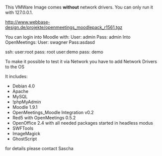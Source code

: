 This VMWare Image comes **without** network drivers. You can only run it with 127.0.0.1.

http://www.webbase-design.de/projekte/openmeetings_moodlepack_r1561.tgz

You can login into Moodle with:
User: admin Pass: admin
Into OpenMeetings:
User: swagner Pass:asdasd

ssh:
user:root pass: root
user:demo pass: demo


To make it possible to test it via Network you have to add Network Drivers to the OS

It includes:
  * Debian 4.0
  * Apache
  * MySQL
  * !phpMyAdmin
  * Moodle 1.9.1
  * OpenMeetings\_Moodle Integration v0.2
  * Red5 with OpenMeetings 0.5.2
  * OpenOffice 2.4 with all needed packages started in headless modus
  * SWFTools
  * ImageMagick
  * GhostScript

for details please contact Sascha